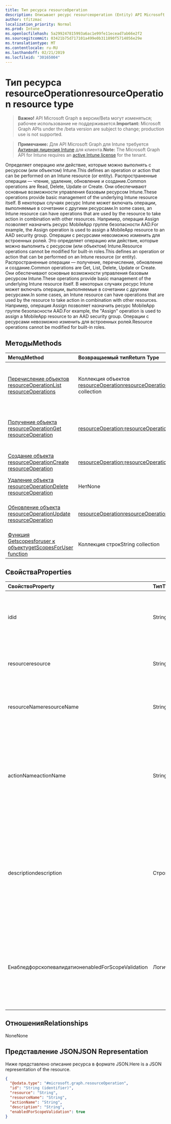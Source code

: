 ```yaml
---
title: Тип ресурса resourceOperation
description: Описывает ресурс resourceoperation (Entity) API Microsoft Graph для Intune (REST), который поддерживает сценарии управления доступом на основе ролей (RBAC) для организаций клиентов.
author: tfitzmac
localization_priority: Normal
ms.prod: Intune
ms.openlocfilehash: 5a299247815993a6ac1e99fe11ecead7ab66e2f2
ms.sourcegitcommit: 03421b75d717101a499e0b311890f5714056e29e
ms.translationtype: MT
ms.contentlocale: ru-RU
ms.lasthandoff: 02/21/2019
ms.locfileid: "30165004"
---
```

# <a name="resourceoperation-resource-type"></a><span data-ttu-id="e42db-103">Тип ресурса resourceOperation</span><span class="sxs-lookup"><span data-stu-id="e42db-103">resourceOperation resource type</span></span>

> <span data-ttu-id="e42db-104">**Важно!** API Microsoft Graph в версии/Beta могут изменяться; рабочее использование не поддерживается.</span><span class="sxs-lookup"><span data-stu-id="e42db-104">**Important:** Microsoft Graph APIs under the /beta version are subject to change; production use is not supported.</span></span>

> <span data-ttu-id="e42db-105">**Примечание:** Для API Microsoft Graph для Intune требуется [Активная лицензия Intune](https://go.microsoft.com/fwlink/?linkid=839381) для клиента.</span><span class="sxs-lookup"><span data-stu-id="e42db-105">**Note:** The Microsoft Graph API for Intune requires an [active Intune license](https://go.microsoft.com/fwlink/?linkid=839381) for the tenant.</span></span>

<span data-ttu-id="e42db-106">Определяет операцию или действие, которые можно выполнять с ресурсом (или объектом) Intune.</span><span class="sxs-lookup"><span data-stu-id="e42db-106">This defines an operation or action that can be performed on an Intune resource (or entity).</span></span>  <span data-ttu-id="e42db-107">Распространенные операции — чтение, удаление, обновление и создание.</span><span class="sxs-lookup"><span data-stu-id="e42db-107">Common operations are Read, Delete, Update or Create.</span></span>  <span data-ttu-id="e42db-108">Они обеспечивают основные возможности управления базовым ресурсом Intune.</span><span class="sxs-lookup"><span data-stu-id="e42db-108">These operations provide basic management of the underlying Intune resource itself.</span></span>  <span data-ttu-id="e42db-109">В некоторых случаях ресурс Intune может включать операции, выполняемые в сочетании с другими ресурсами.</span><span class="sxs-lookup"><span data-stu-id="e42db-109">In some cases, an Intune resource can have operations that are used by the resource to take action in combination with other resources.</span></span>  <span data-ttu-id="e42db-110">Например, операция Assign позволяет назначить ресурс MobileApp группе безопасности AAD.</span><span class="sxs-lookup"><span data-stu-id="e42db-110">For example, the Assign operation is used to assign a MobileApp resource to an AAD security group.</span></span>  <span data-ttu-id="e42db-111">Операции с ресурсами невозможно изменить для встроенных ролей. Это определяет операцию или действие, которые можно выполнить с ресурсом (или объектом) Intune.</span><span class="sxs-lookup"><span data-stu-id="e42db-111">Resource operations cannot be modified for built-in roles.This defines an operation or action that can be performed on an Intune resource (or entity).</span></span>  <span data-ttu-id="e42db-112">Распространенные операции — получение, перечисление, обновление и создание.</span><span class="sxs-lookup"><span data-stu-id="e42db-112">Common operations are Get, List, Delete, Update or Create.</span></span>  <span data-ttu-id="e42db-113">Они обеспечивают основные возможности управления базовым ресурсом Intune.</span><span class="sxs-lookup"><span data-stu-id="e42db-113">These operations provide basic management of the underlying Intune resource itself.</span></span>  <span data-ttu-id="e42db-114">В некоторых случаях ресурс Intune может включать операции, выполняемые в сочетании с другими ресурсами.</span><span class="sxs-lookup"><span data-stu-id="e42db-114">In some cases, an Intune resource can have operations that are used by the resource to take action in combination with other resources.</span></span>  <span data-ttu-id="e42db-115">Например, операция Assign позволяет назначить ресурс MobileApp группе безопасности AAD.</span><span class="sxs-lookup"><span data-stu-id="e42db-115">For example, the "Assign" operation is used to assign a MobileApp resource to an AAD security group.</span></span>  <span data-ttu-id="e42db-116">Операции с ресурсами невозможно изменить для встроенных ролей.</span><span class="sxs-lookup"><span data-stu-id="e42db-116">Resource operations cannot be modified for built-in roles.</span></span>

## <a name="methods"></a><span data-ttu-id="e42db-117">Методы</span><span class="sxs-lookup"><span data-stu-id="e42db-117">Methods</span></span>
|<span data-ttu-id="e42db-118">Метод</span><span class="sxs-lookup"><span data-stu-id="e42db-118">Method</span></span>|<span data-ttu-id="e42db-119">Возвращаемый тип</span><span class="sxs-lookup"><span data-stu-id="e42db-119">Return Type</span></span>|<span data-ttu-id="e42db-120">Описание</span><span class="sxs-lookup"><span data-stu-id="e42db-120">Description</span></span>|
|:---|:---|:---|
|[<span data-ttu-id="e42db-121">Перечисление объектов resourceOperation</span><span class="sxs-lookup"><span data-stu-id="e42db-121">List resourceOperations</span></span>](../api/intune-rbac-resourceoperation-list.md)|<span data-ttu-id="e42db-122">Коллекция объектов [resourceOperation](../resources/intune-rbac-resourceoperation.md)</span><span class="sxs-lookup"><span data-stu-id="e42db-122">[resourceOperation](../resources/intune-rbac-resourceoperation.md) collection</span></span>|<span data-ttu-id="e42db-123">Список свойств и связей объектов [resourceOperation](../resources/intune-rbac-resourceoperation.md).</span><span class="sxs-lookup"><span data-stu-id="e42db-123">List properties and relationships of the [resourceOperation](../resources/intune-rbac-resourceoperation.md) objects.</span></span>|
|[<span data-ttu-id="e42db-124">Получение объекта resourceOperation</span><span class="sxs-lookup"><span data-stu-id="e42db-124">Get resourceOperation</span></span>](../api/intune-rbac-resourceoperation-get.md)|<span data-ttu-id="e42db-125">[resourceOperation](../resources/intune-rbac-resourceoperation.md);</span><span class="sxs-lookup"><span data-stu-id="e42db-125">[resourceOperation](../resources/intune-rbac-resourceoperation.md)</span></span>|<span data-ttu-id="e42db-126">Чтение свойств и связей объекта [resourceOperation](../resources/intune-rbac-resourceoperation.md).</span><span class="sxs-lookup"><span data-stu-id="e42db-126">Read properties and relationships of the [resourceOperation](../resources/intune-rbac-resourceoperation.md) object.</span></span>|
|[<span data-ttu-id="e42db-127">Создание объекта resourceOperation</span><span class="sxs-lookup"><span data-stu-id="e42db-127">Create resourceOperation</span></span>](../api/intune-rbac-resourceoperation-create.md)|<span data-ttu-id="e42db-128">[resourceOperation](../resources/intune-rbac-resourceoperation.md);</span><span class="sxs-lookup"><span data-stu-id="e42db-128">[resourceOperation](../resources/intune-rbac-resourceoperation.md)</span></span>|<span data-ttu-id="e42db-129">Создание объекта [resourceOperation](../resources/intune-rbac-resourceoperation.md).</span><span class="sxs-lookup"><span data-stu-id="e42db-129">Create a new [resourceOperation](../resources/intune-rbac-resourceoperation.md) object.</span></span>|
|[<span data-ttu-id="e42db-130">Удаление объекта resourceOperation</span><span class="sxs-lookup"><span data-stu-id="e42db-130">Delete resourceOperation</span></span>](../api/intune-rbac-resourceoperation-delete.md)|<span data-ttu-id="e42db-131">Нет</span><span class="sxs-lookup"><span data-stu-id="e42db-131">None</span></span>|<span data-ttu-id="e42db-132">Удаление объекта [resourceOperation](../resources/intune-rbac-resourceoperation.md).</span><span class="sxs-lookup"><span data-stu-id="e42db-132">Deletes a [resourceOperation](../resources/intune-rbac-resourceoperation.md).</span></span>|
|[<span data-ttu-id="e42db-133">Обновление объекта resourceOperation</span><span class="sxs-lookup"><span data-stu-id="e42db-133">Update resourceOperation</span></span>](../api/intune-rbac-resourceoperation-update.md)|[<span data-ttu-id="e42db-134">resourceOperation</span><span class="sxs-lookup"><span data-stu-id="e42db-134">resourceOperation</span></span>](../resources/intune-rbac-resourceoperation.md)|<span data-ttu-id="e42db-135">Обновление свойств объекта [resourceOperation](../resources/intune-rbac-resourceoperation.md).</span><span class="sxs-lookup"><span data-stu-id="e42db-135">Update the properties of a [resourceOperation](../resources/intune-rbac-resourceoperation.md) object.</span></span>|
|[<span data-ttu-id="e42db-136">Функция Getscopesforuser к объекту</span><span class="sxs-lookup"><span data-stu-id="e42db-136">getScopesForUser function</span></span>](../api/intune-rbac-resourceoperation-getscopesforuser.md)|<span data-ttu-id="e42db-137">Коллекция строк</span><span class="sxs-lookup"><span data-stu-id="e42db-137">String collection</span></span>|<span data-ttu-id="e42db-138">Н/Д</span><span class="sxs-lookup"><span data-stu-id="e42db-138">Not yet documented</span></span>|

## <a name="properties"></a><span data-ttu-id="e42db-139">Свойства</span><span class="sxs-lookup"><span data-stu-id="e42db-139">Properties</span></span>
|<span data-ttu-id="e42db-140">Свойство</span><span class="sxs-lookup"><span data-stu-id="e42db-140">Property</span></span>|<span data-ttu-id="e42db-141">Тип</span><span class="sxs-lookup"><span data-stu-id="e42db-141">Type</span></span>|<span data-ttu-id="e42db-142">Описание</span><span class="sxs-lookup"><span data-stu-id="e42db-142">Description</span></span>|
|:---|:---|:---|
|<span data-ttu-id="e42db-143">id</span><span class="sxs-lookup"><span data-stu-id="e42db-143">id</span></span>|<span data-ttu-id="e42db-144">String</span><span class="sxs-lookup"><span data-stu-id="e42db-144">String</span></span>|<span data-ttu-id="e42db-145">Ключ операции с ресурсом.</span><span class="sxs-lookup"><span data-stu-id="e42db-145">Key of the Resource Operation.</span></span> <span data-ttu-id="e42db-146">Доступен только для чтения и создается автоматически.</span><span class="sxs-lookup"><span data-stu-id="e42db-146">Read-only, automatically generated.</span></span>|
|<span data-ttu-id="e42db-147">resource</span><span class="sxs-lookup"><span data-stu-id="e42db-147">resource</span></span>|<span data-ttu-id="e42db-148">String</span><span class="sxs-lookup"><span data-stu-id="e42db-148">String</span></span>|<span data-ttu-id="e42db-149">Категория ресурса, к которой относится данная операция.</span><span class="sxs-lookup"><span data-stu-id="e42db-149">Resource category to which this Operation belongs.</span></span>|
|<span data-ttu-id="e42db-150">resourceName</span><span class="sxs-lookup"><span data-stu-id="e42db-150">resourceName</span></span>|<span data-ttu-id="e42db-151">String</span><span class="sxs-lookup"><span data-stu-id="e42db-151">String</span></span>|<span data-ttu-id="e42db-152">Имя ресурса, с которым выполняется эта операция.</span><span class="sxs-lookup"><span data-stu-id="e42db-152">Name of the Resource this operation is performed on.</span></span>|
|<span data-ttu-id="e42db-153">actionName</span><span class="sxs-lookup"><span data-stu-id="e42db-153">actionName</span></span>|<span data-ttu-id="e42db-154">String</span><span class="sxs-lookup"><span data-stu-id="e42db-154">String</span></span>|<span data-ttu-id="e42db-155">Тип действия, которое выполнит эта операция.</span><span class="sxs-lookup"><span data-stu-id="e42db-155">Type of action this operation is going to perform.</span></span> <span data-ttu-id="e42db-156">Свойство actionName должно быть максимально кратким (только несколько слов).</span><span class="sxs-lookup"><span data-stu-id="e42db-156">The actionName should be concise and limited to as few words as possible.</span></span>|
|<span data-ttu-id="e42db-157">description</span><span class="sxs-lookup"><span data-stu-id="e42db-157">description</span></span>|<span data-ttu-id="e42db-158">Строка</span><span class="sxs-lookup"><span data-stu-id="e42db-158">String</span></span>|<span data-ttu-id="e42db-159">Описание операции с ресурсом.</span><span class="sxs-lookup"><span data-stu-id="e42db-159">Description of the resource operation.</span></span> <span data-ttu-id="e42db-160">Используется в тексте, который отображается над обозначением операции при наведении указателя мыши на портале Azure.</span><span class="sxs-lookup"><span data-stu-id="e42db-160">The description is used in mouse-over text for the operation when shown in the Azure Portal.</span></span>|
|<span data-ttu-id="e42db-161">Енабледфорскопевалидатион</span><span class="sxs-lookup"><span data-stu-id="e42db-161">enabledForScopeValidation</span></span>|<span data-ttu-id="e42db-162">Логический</span><span class="sxs-lookup"><span data-stu-id="e42db-162">Boolean</span></span>|<span data-ttu-id="e42db-163">Определяет, является ли разрешение проверенным для областей, определенных для назначения ролей.</span><span class="sxs-lookup"><span data-stu-id="e42db-163">Determines whether the Permission is validated for Scopes defined per Role Assignment.</span></span>|

## <a name="relationships"></a><span data-ttu-id="e42db-164">Отношения</span><span class="sxs-lookup"><span data-stu-id="e42db-164">Relationships</span></span>
<span data-ttu-id="e42db-165">None</span><span class="sxs-lookup"><span data-stu-id="e42db-165">None</span></span>

## <a name="json-representation"></a><span data-ttu-id="e42db-166">Представление JSON</span><span class="sxs-lookup"><span data-stu-id="e42db-166">JSON Representation</span></span>
<span data-ttu-id="e42db-167">Ниже представлено описание ресурса в формате JSON.</span><span class="sxs-lookup"><span data-stu-id="e42db-167">Here is a JSON representation of the resource.</span></span>
<!-- {
  "blockType": "resource",
  "keyProperty": "id",
  "@odata.type": "microsoft.graph.resourceOperation"
}
-->
``` json
{
  "@odata.type": "#microsoft.graph.resourceOperation",
  "id": "String (identifier)",
  "resource": "String",
  "resourceName": "String",
  "actionName": "String",
  "description": "String",
  "enabledForScopeValidation": true
}
```




